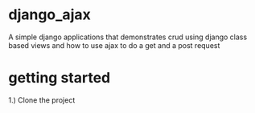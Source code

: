 # django_ajax
A simple django applications that demonstrates crud using django class based views  and how to use ajax to do a get and a post request

# getting started

1.) Clone the project
